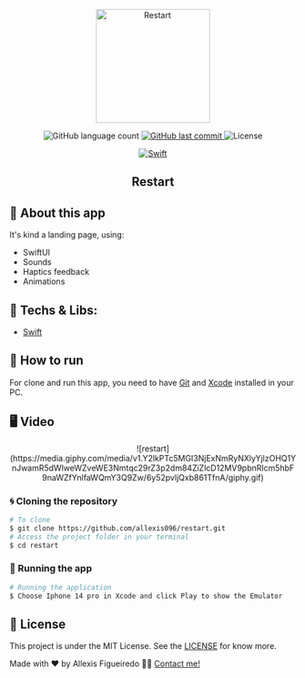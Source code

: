 <p align="center"><img alt="Restart" src="https://github.com/allexis096/restart/blob/main/Restart/Assets.xcassets/MainPicture.imageset/Captura de Tela 2023-06-16 às 12.16.52.png" width="200" /></p>

<p align="center">

<img alt="GitHub language count" src="https://img.shields.io/github/languages/count/allexis096/restart">

<a href="https://github.com/allexis096/restart/graphs/commit-activity">
    <img alt="GitHub last commit" src="https://img.shields.io/github/last-commit/allexis096/restart?color=blue%22">
</a>

<img alt="License" src="https://img.shields.io/badge/license-MIT-brightgreen?color=blue">
</p>

<p align="center">

<a href="https://swift.org/documentation/">
  <img alt="Swift" src="https://img.shields.io/static/v1?color=blue&label=Swift&message=iOS&?style=plastic&logo=Swift">
</a>

</p>
<h2 align="center">
  Restart
</h2>

## 🚀 About this app

It's kind a landing page, using:
- SwiftUI
- Sounds
- Haptics feedback
- Animations

## 🔨 Techs & Libs:

- [Swift][swift]

## 🚀 How to run

For clone and run this app, you need to have [Git](https://git-scm.com) and [Xcode][xcode] installed in your PC.

## 🖥 Video

<p align="center">
  ![restart](https://media.giphy.com/media/v1.Y2lkPTc5MGI3NjExNmRyNXlyYjlzOHQ1YnJwamR5dWlweWZveWE3Nmtqc29rZ3p2dm84ZiZlcD12MV9pbnRlcm5hbF9naWZfYnlfaWQmY3Q9Zw/6y52pvljQxb861TfnA/giphy.gif)
</p>

### 🌀 Cloning the repository

```bash
# To clone
$ git clone https://github.com/allexis096/restart.git
# Access the project folder in your terminal
$ cd restart
```

### 🧭 Running the app

```bash
# Running the application
$ Choose Iphone 14 pro in Xcode and click Play to show the Emulator
```

## 📝 License

This project is under the MIT License. See the [LICENSE][license] for know more.

Made with ❤️ by Allexis Figueiredo 👋🏽 [Contact me!](https://www.linkedin.com/in/allexis-figueiredo/)

[license]: https://opensource.org/licenses/MIT
[swift]: https://swift.org/documentation/
[xcode]: https://developer.apple.com/xcode/
